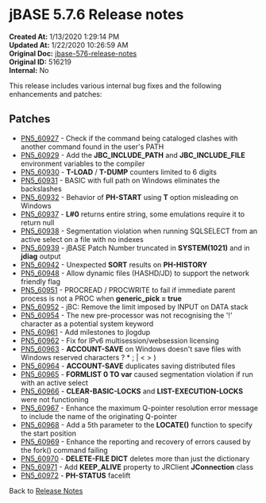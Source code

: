 # jBASE 5.7.6 Release notes

**Created At:** 1/13/2020 1:29:14 PM  
**Updated At:** 1/22/2020 10:26:59 AM  
**Original Doc:** [jbase-576-release-notes](https://docs.jbase.com/88391-5-7-6-release-notes/jbase-576-release-notes)  
**Original ID:** 516219  
**Internal:** No  

This release includes various internal bug fixes and the following enhancements and patches:

## Patches

- [PN5\_60927](./../pn5_60927) - Check if the command being cataloged clashes with another command found in the user's PATH
- [PN5\_60929](./../pn5_60929) - Add the **JBC\_INCLUDE\_PATH** and **JBC\_INCLUDE\_FILE** environment variables to the compiler
- [PN5\_60930](./../pn5_60930) - **T-LOAD** / **T-DUMP** counters limited to 6 digits
- [PN5\_60931](./../pn5_60931) - BASIC with full path on Windows eliminates the backslashes
- [PN5\_60932](./../pn5_60932) - Behavior of **PH-START** using **T** option misleading on Windows
- [PN5\_60937](./../pn5_60937) - **L#0** returns entire string, some emulations require it to return null
- [PN5\_60938](./../pn5_60938) - Segmentation violation when running SQLSELECT from an active select on a file with no indexes
- [PN5\_60939](./../pn5_60939) - jBASE Patch Number truncated in **SYSTEM(1021)** and in **jdiag** output
- [PN5\_60942](./../pn5_60942) - Unexpected **SORT** results on **PH-HISTORY**
- [PN5\_60948](./../pn5_60948) - Allow dynamic files (HASHD/JD) to support the network friendly flag
- [PN5\_60951](./../pn5_60951) - PROCREAD / PROCWRITE to fail if immediate parent process is not a PROC when **generic\_pick = true**
- [PN5\_60952](./../pn5_60952) - jBC: Remove the limit imposed by INPUT on DATA stack
- [PN5\_60954](./../pn5_60954) - The new pre-processor was not recognising the '!' character as a potential system keyword
- [PN5\_60961](./../pn5_60961) - Add milestones to jlogdup
- [PN5\_60962](./../pn5_60962) - Fix for IPv6 multisession/websession licensing
- [PN5\_60963](./../pn5_60963) - **ACCOUNT-SAVE** on Windows doesn't save files with Windows reserved characters ? \* ; | &lt; &gt; )
- [PN5\_60964](./../pn5_60964) - **ACCOUNT-SAVE** duplicates saving distributed files
- [PN5\_60965](./../pn5_60965) - **FORMLIST 0 TO var** caused segmentation violation if run with an active select
- [PN5\_60966](./../pn5_60966) - **CLEAR-BASIC-LOCKS** and **LIST-EXECUTION-LOCKS** were not functioning
- [PN5\_60967](./../pn5_60967) - Enhance the maximum Q-pointer resolution error message to include the name of the originating Q-pointer
- [PN5\_60968](./../pn5_60968) - Add a 5th parameter to the **LOCATE()** function to specify the start position
- [PN5\_60969](./../pn5_60969) - Enhance the reporting and recovery of errors caused by the fork() command failing
- [PN5\_60970](./../pn5_60970) - **DELETE-FILE DICT** deletes more than just the dictionary
- [PN5\_60971](./../pn5_60971) - Add **KEEP\_ALIVE** property to JRClient **JConnection** class
- [PN5\_60972](./../pn5_60972) - **PH-STATUS** facelift

Back to [Release Notes](./../../README.md)
